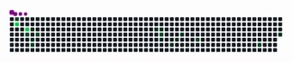 <svg viewBox="-16 -32 880 192" width="880" height="192" xmlns="http://www.w3.org/2000/svg"><desc>Generated with https://github.com/Platane/snk</desc><style>:root{--cb:#1b1f230a;--cs:purple;--ce:#161b22;--c0:#161b22;--c1:#01311f;--c2:#034525;--c3:#0f6d31;--c4:#00c647}.c{shape-rendering:geometricPrecision;fill:var(--ce);stroke-width:1px;stroke:var(--cb);animation:none 15500ms linear infinite;width:12px;height:12px}@keyframes c0{91.6%{fill:var(--c2)}91.62%,100%{fill:var(--ce)}}.c.c0{fill:var(--c2);animation-name:c0}@keyframes c1{92.25%{fill:var(--c4)}92.27%,100%{fill:var(--ce)}}.c.c1{fill:var(--c4);animation-name:c1}@keyframes c2{94.18%{fill:var(--c4)}94.2%,100%{fill:var(--ce)}}.c.c2{fill:var(--c4);animation-name:c2}@keyframes c3{84.51%{fill:var(--c2)}84.53%,100%{fill:var(--ce)}}.c.c3{fill:var(--c2);animation-name:c3}@keyframes c4{5.8%{fill:var(--c1)}5.82%,100%{fill:var(--ce)}}.c.c4{fill:var(--c1);animation-name:c4}@keyframes c5{7.09%{fill:var(--c1)}7.11%,100%{fill:var(--ce)}}.c.c5{fill:var(--c1);animation-name:c5}@keyframes c6{86.44%{fill:var(--c2)}86.46%,100%{fill:var(--ce)}}.c.c6{fill:var(--c2);animation-name:c6}@keyframes c7{83.22%{fill:var(--c2)}83.24%,100%{fill:var(--ce)}}.c.c7{fill:var(--c2);animation-name:c7}@keyframes c8{32.89%{fill:var(--c1)}32.91%,100%{fill:var(--ce)}}.c.c8{fill:var(--c1);animation-name:c8}@keyframes c9{32.25%{fill:var(--c1)}32.27%,100%{fill:var(--ce)}}.c.c9{fill:var(--c1);animation-name:c9}@keyframes ca{67.73%{fill:var(--c2)}67.75%,100%{fill:var(--ce)}}.c.ca{fill:var(--c2);animation-name:ca}@keyframes cb{23.22%{fill:var(--c1)}23.24%,100%{fill:var(--ce)}}.c.cb{fill:var(--c1);animation-name:cb}@keyframes cc{29.02%{fill:var(--c1)}29.04%,100%{fill:var(--ce)}}.c.cc{fill:var(--c1);animation-name:cc}@keyframes cd{25.15%{fill:var(--c1)}25.17%,100%{fill:var(--ce)}}.c.cd{fill:var(--c1);animation-name:cd}@keyframes ce{26.44%{fill:var(--c1)}26.46%,100%{fill:var(--ce)}}.c.ce{fill:var(--c1);animation-name:ce}@keyframes cf{62.57%{fill:var(--c2)}62.59%,100%{fill:var(--ce)}}.c.cf{fill:var(--c2);animation-name:cf}@keyframes cg{54.18%{fill:var(--c2)}54.2%,100%{fill:var(--ce)}}.c.cg{fill:var(--c2);animation-name:cg}@keyframes ch{50.31%{fill:var(--c1)}50.33%,100%{fill:var(--ce)}}.c.ch{fill:var(--c1);animation-name:ch}.u{transform-origin:0 0;transform:scale(0,1);animation:none linear 15500ms infinite}@keyframes u0{5.8%{transform:scale(0.000,1)}5.82%,7.09%{transform:scale(0.111,1)}7.11%,23.22%{transform:scale(0.222,1)}23.24%,25.15%{transform:scale(0.333,1)}25.17%,26.44%{transform:scale(0.444,1)}26.46%,29.02%{transform:scale(0.556,1)}29.04%,32.25%{transform:scale(0.667,1)}32.27%,32.89%{transform:scale(0.778,1)}32.91%,50.31%{transform:scale(0.889,1)}50.33%,100%{transform:scale(1.000,1)}}.u.u0{fill:var(--c1);animation-name:u0;transform-origin:0.0px 0}@keyframes u1{54.18%{transform:scale(0.000,1)}54.2%,62.57%{transform:scale(0.143,1)}62.59%,67.73%{transform:scale(0.286,1)}67.75%,83.22%{transform:scale(0.429,1)}83.24%,84.51%{transform:scale(0.571,1)}84.53%,86.44%{transform:scale(0.714,1)}86.46%,91.6%{transform:scale(0.857,1)}91.62%,100%{transform:scale(1.000,1)}}.u.u1{fill:var(--c2);animation-name:u1;transform-origin:424.0px 0}@keyframes u2{92.25%{transform:scale(0.000,1)}92.27%,94.18%{transform:scale(0.500,1)}94.2%,100%{transform:scale(1.000,1)}}.u.u2{fill:var(--c4);animation-name:u2;transform-origin:753.8px 0}.s{shape-rendering:geometricPrecision;fill:var(--cs);animation:none linear 15500ms infinite}@keyframes s0{0%,99.35%{transform:translate(0px,-16px)}0.65%{transform:translate(0px,-32px)}3.23%{transform:translate(64px,-32px)}7.1%,85.81%{transform:translate(64px,64px)}25.81%{transform:translate(528px,64px)}26.45%{transform:translate(528px,48px)}27.74%{transform:translate(496px,48px)}29.03%{transform:translate(496px,80px)}29.68%{transform:translate(480px,80px)}31.61%{transform:translate(480px,32px)}32.9%{transform:translate(448px,32px)}33.55%{transform:translate(448px,16px)}49.03%{transform:translate(832px,16px)}50.32%{transform:translate(832px,48px)}52.9%{transform:translate(768px,48px)}54.19%{transform:translate(768px,80px)}54.84%{transform:translate(752px,80px)}55.48%{transform:translate(752px,64px)}62.58%{transform:translate(576px,64px)}63.23%{transform:translate(576px,48px)}84.52%,88.39%{transform:translate(48px,48px)}85.16%{transform:translate(48px,64px)}86.45%{transform:translate(64px,80px)}87.1%{transform:translate(48px,80px)}89.03%{transform:translate(32px,48px)}90.97%,96.13%{transform:translate(32px,0px)}91.61%{transform:translate(16px,0px)}92.26%{transform:translate(16px,16px)}93.55%{transform:translate(48px,16px)}94.19%{transform:translate(48px,32px)}94.84%{transform:translate(32px,32px)}96.77%{transform:translate(48px,0px)}97.42%{transform:translate(48px,-16px)}}.s.s0{transform:translate(0px,-16px);animation-name:s0}@keyframes s1{0%,99.35%{transform:translate(16px,-16px)}0.65%{transform:translate(0px,-16px)}1.29%{transform:translate(0px,-32px)}3.87%{transform:translate(64px,-32px)}7.74%,86.45%{transform:translate(64px,64px)}26.45%{transform:translate(528px,64px)}27.1%{transform:translate(528px,48px)}28.39%{transform:translate(496px,48px)}29.68%{transform:translate(496px,80px)}30.32%{transform:translate(480px,80px)}32.26%{transform:translate(480px,32px)}33.55%{transform:translate(448px,32px)}34.19%{transform:translate(448px,16px)}49.68%{transform:translate(832px,16px)}50.97%{transform:translate(832px,48px)}53.55%{transform:translate(768px,48px)}54.84%{transform:translate(768px,80px)}55.48%{transform:translate(752px,80px)}56.13%{transform:translate(752px,64px)}63.23%{transform:translate(576px,64px)}63.87%{transform:translate(576px,48px)}85.16%,89.03%{transform:translate(48px,48px)}85.81%{transform:translate(48px,64px)}87.1%{transform:translate(64px,80px)}87.74%{transform:translate(48px,80px)}89.68%{transform:translate(32px,48px)}91.61%,96.77%{transform:translate(32px,0px)}92.26%{transform:translate(16px,0px)}92.9%{transform:translate(16px,16px)}94.19%{transform:translate(48px,16px)}94.84%{transform:translate(48px,32px)}95.48%{transform:translate(32px,32px)}97.42%{transform:translate(48px,0px)}98.06%{transform:translate(48px,-16px)}}.s.s1{transform:translate(16px,-16px);animation-name:s1}@keyframes s2{0%,99.35%{transform:translate(32px,-16px)}1.29%{transform:translate(0px,-16px)}1.94%{transform:translate(0px,-32px)}4.52%{transform:translate(64px,-32px)}8.39%,87.1%{transform:translate(64px,64px)}27.1%{transform:translate(528px,64px)}27.74%{transform:translate(528px,48px)}29.03%{transform:translate(496px,48px)}30.32%{transform:translate(496px,80px)}30.97%{transform:translate(480px,80px)}32.9%{transform:translate(480px,32px)}34.19%{transform:translate(448px,32px)}34.84%{transform:translate(448px,16px)}50.32%{transform:translate(832px,16px)}51.61%{transform:translate(832px,48px)}54.19%{transform:translate(768px,48px)}55.48%{transform:translate(768px,80px)}56.13%{transform:translate(752px,80px)}56.77%{transform:translate(752px,64px)}63.87%{transform:translate(576px,64px)}64.52%{transform:translate(576px,48px)}85.81%,89.68%{transform:translate(48px,48px)}86.45%{transform:translate(48px,64px)}87.74%{transform:translate(64px,80px)}88.39%{transform:translate(48px,80px)}90.32%{transform:translate(32px,48px)}92.26%,97.42%{transform:translate(32px,0px)}92.9%{transform:translate(16px,0px)}93.55%{transform:translate(16px,16px)}94.84%{transform:translate(48px,16px)}95.48%{transform:translate(48px,32px)}96.13%{transform:translate(32px,32px)}98.06%{transform:translate(48px,0px)}98.71%{transform:translate(48px,-16px)}}.s.s2{transform:translate(32px,-16px);animation-name:s2}@keyframes s3{0%,99.35%{transform:translate(48px,-16px)}1.94%{transform:translate(0px,-16px)}2.58%{transform:translate(0px,-32px)}5.16%{transform:translate(64px,-32px)}9.03%,87.74%{transform:translate(64px,64px)}27.74%{transform:translate(528px,64px)}28.39%{transform:translate(528px,48px)}29.68%{transform:translate(496px,48px)}30.97%{transform:translate(496px,80px)}31.61%{transform:translate(480px,80px)}33.55%{transform:translate(480px,32px)}34.84%{transform:translate(448px,32px)}35.48%{transform:translate(448px,16px)}50.97%{transform:translate(832px,16px)}52.26%{transform:translate(832px,48px)}54.84%{transform:translate(768px,48px)}56.13%{transform:translate(768px,80px)}56.77%{transform:translate(752px,80px)}57.42%{transform:translate(752px,64px)}64.52%{transform:translate(576px,64px)}65.16%{transform:translate(576px,48px)}86.45%,90.32%{transform:translate(48px,48px)}87.1%{transform:translate(48px,64px)}88.39%{transform:translate(64px,80px)}89.03%{transform:translate(48px,80px)}90.97%{transform:translate(32px,48px)}92.9%,98.06%{transform:translate(32px,0px)}93.55%{transform:translate(16px,0px)}94.19%{transform:translate(16px,16px)}95.48%{transform:translate(48px,16px)}96.13%{transform:translate(48px,32px)}96.77%{transform:translate(32px,32px)}98.71%{transform:translate(48px,0px)}}.s.s3{transform:translate(48px,-16px);animation-name:s3}</style><rect class="c" x="2" y="2" rx="2" ry="2"/><rect class="c" x="2" y="18" rx="2" ry="2"/><rect class="c" x="2" y="34" rx="2" ry="2"/><rect class="c" x="2" y="50" rx="2" ry="2"/><rect class="c" x="2" y="66" rx="2" ry="2"/><rect class="c" x="2" y="82" rx="2" ry="2"/><rect class="c" x="2" y="98" rx="2" ry="2"/><rect class="c c0" x="18" y="2" rx="2" ry="2"/><rect class="c c1" x="18" y="18" rx="2" ry="2"/><rect class="c" x="18" y="34" rx="2" ry="2"/><rect class="c" x="18" y="50" rx="2" ry="2"/><rect class="c" x="18" y="66" rx="2" ry="2"/><rect class="c" x="18" y="82" rx="2" ry="2"/><rect class="c" x="18" y="98" rx="2" ry="2"/><rect class="c" x="34" y="2" rx="2" ry="2"/><rect class="c" x="34" y="18" rx="2" ry="2"/><rect class="c" x="34" y="34" rx="2" ry="2"/><rect class="c" x="34" y="50" rx="2" ry="2"/><rect class="c" x="34" y="66" rx="2" ry="2"/><rect class="c" x="34" y="82" rx="2" ry="2"/><rect class="c" x="34" y="98" rx="2" ry="2"/><rect class="c" x="50" y="2" rx="2" ry="2"/><rect class="c" x="50" y="18" rx="2" ry="2"/><rect class="c c2" x="50" y="34" rx="2" ry="2"/><rect class="c c3" x="50" y="50" rx="2" ry="2"/><rect class="c" x="50" y="66" rx="2" ry="2"/><rect class="c" x="50" y="82" rx="2" ry="2"/><rect class="c" x="50" y="98" rx="2" ry="2"/><rect class="c" x="66" y="2" rx="2" ry="2"/><rect class="c" x="66" y="18" rx="2" ry="2"/><rect class="c c4" x="66" y="34" rx="2" ry="2"/><rect class="c" x="66" y="50" rx="2" ry="2"/><rect class="c c5" x="66" y="66" rx="2" ry="2"/><rect class="c c6" x="66" y="82" rx="2" ry="2"/><rect class="c" x="66" y="98" rx="2" ry="2"/><rect class="c" x="82" y="2" rx="2" ry="2"/><rect class="c" x="82" y="18" rx="2" ry="2"/><rect class="c" x="82" y="34" rx="2" ry="2"/><rect class="c c7" x="82" y="50" rx="2" ry="2"/><rect class="c" x="82" y="66" rx="2" ry="2"/><rect class="c" x="82" y="82" rx="2" ry="2"/><rect class="c" x="82" y="98" rx="2" ry="2"/><rect class="c" x="98" y="2" rx="2" ry="2"/><rect class="c" x="98" y="18" rx="2" ry="2"/><rect class="c" x="98" y="34" rx="2" ry="2"/><rect class="c" x="98" y="50" rx="2" ry="2"/><rect class="c" x="98" y="66" rx="2" ry="2"/><rect class="c" x="98" y="82" rx="2" ry="2"/><rect class="c" x="98" y="98" rx="2" ry="2"/><rect class="c" x="114" y="2" rx="2" ry="2"/><rect class="c" x="114" y="18" rx="2" ry="2"/><rect class="c" x="114" y="34" rx="2" ry="2"/><rect class="c" x="114" y="50" rx="2" ry="2"/><rect class="c" x="114" y="66" rx="2" ry="2"/><rect class="c" x="114" y="82" rx="2" ry="2"/><rect class="c" x="114" y="98" rx="2" ry="2"/><rect class="c" x="130" y="2" rx="2" ry="2"/><rect class="c" x="130" y="18" rx="2" ry="2"/><rect class="c" x="130" y="34" rx="2" ry="2"/><rect class="c" x="130" y="50" rx="2" ry="2"/><rect class="c" x="130" y="66" rx="2" ry="2"/><rect class="c" x="130" y="82" rx="2" ry="2"/><rect class="c" x="130" y="98" rx="2" ry="2"/><rect class="c" x="146" y="2" rx="2" ry="2"/><rect class="c" x="146" y="18" rx="2" ry="2"/><rect class="c" x="146" y="34" rx="2" ry="2"/><rect class="c" x="146" y="50" rx="2" ry="2"/><rect class="c" x="146" y="66" rx="2" ry="2"/><rect class="c" x="146" y="82" rx="2" ry="2"/><rect class="c" x="146" y="98" rx="2" ry="2"/><rect class="c" x="162" y="2" rx="2" ry="2"/><rect class="c" x="162" y="18" rx="2" ry="2"/><rect class="c" x="162" y="34" rx="2" ry="2"/><rect class="c" x="162" y="50" rx="2" ry="2"/><rect class="c" x="162" y="66" rx="2" ry="2"/><rect class="c" x="162" y="82" rx="2" ry="2"/><rect class="c" x="162" y="98" rx="2" ry="2"/><rect class="c" x="178" y="2" rx="2" ry="2"/><rect class="c" x="178" y="18" rx="2" ry="2"/><rect class="c" x="178" y="34" rx="2" ry="2"/><rect class="c" x="178" y="50" rx="2" ry="2"/><rect class="c" x="178" y="66" rx="2" ry="2"/><rect class="c" x="178" y="82" rx="2" ry="2"/><rect class="c" x="178" y="98" rx="2" ry="2"/><rect class="c" x="194" y="2" rx="2" ry="2"/><rect class="c" x="194" y="18" rx="2" ry="2"/><rect class="c" x="194" y="34" rx="2" ry="2"/><rect class="c" x="194" y="50" rx="2" ry="2"/><rect class="c" x="194" y="66" rx="2" ry="2"/><rect class="c" x="194" y="82" rx="2" ry="2"/><rect class="c" x="194" y="98" rx="2" ry="2"/><rect class="c" x="210" y="2" rx="2" ry="2"/><rect class="c" x="210" y="18" rx="2" ry="2"/><rect class="c" x="210" y="34" rx="2" ry="2"/><rect class="c" x="210" y="50" rx="2" ry="2"/><rect class="c" x="210" y="66" rx="2" ry="2"/><rect class="c" x="210" y="82" rx="2" ry="2"/><rect class="c" x="210" y="98" rx="2" ry="2"/><rect class="c" x="226" y="2" rx="2" ry="2"/><rect class="c" x="226" y="18" rx="2" ry="2"/><rect class="c" x="226" y="34" rx="2" ry="2"/><rect class="c" x="226" y="50" rx="2" ry="2"/><rect class="c" x="226" y="66" rx="2" ry="2"/><rect class="c" x="226" y="82" rx="2" ry="2"/><rect class="c" x="226" y="98" rx="2" ry="2"/><rect class="c" x="242" y="2" rx="2" ry="2"/><rect class="c" x="242" y="18" rx="2" ry="2"/><rect class="c" x="242" y="34" rx="2" ry="2"/><rect class="c" x="242" y="50" rx="2" ry="2"/><rect class="c" x="242" y="66" rx="2" ry="2"/><rect class="c" x="242" y="82" rx="2" ry="2"/><rect class="c" x="242" y="98" rx="2" ry="2"/><rect class="c" x="258" y="2" rx="2" ry="2"/><rect class="c" x="258" y="18" rx="2" ry="2"/><rect class="c" x="258" y="34" rx="2" ry="2"/><rect class="c" x="258" y="50" rx="2" ry="2"/><rect class="c" x="258" y="66" rx="2" ry="2"/><rect class="c" x="258" y="82" rx="2" ry="2"/><rect class="c" x="258" y="98" rx="2" ry="2"/><rect class="c" x="274" y="2" rx="2" ry="2"/><rect class="c" x="274" y="18" rx="2" ry="2"/><rect class="c" x="274" y="34" rx="2" ry="2"/><rect class="c" x="274" y="50" rx="2" ry="2"/><rect class="c" x="274" y="66" rx="2" ry="2"/><rect class="c" x="274" y="82" rx="2" ry="2"/><rect class="c" x="274" y="98" rx="2" ry="2"/><rect class="c" x="290" y="2" rx="2" ry="2"/><rect class="c" x="290" y="18" rx="2" ry="2"/><rect class="c" x="290" y="34" rx="2" ry="2"/><rect class="c" x="290" y="50" rx="2" ry="2"/><rect class="c" x="290" y="66" rx="2" ry="2"/><rect class="c" x="290" y="82" rx="2" ry="2"/><rect class="c" x="290" y="98" rx="2" ry="2"/><rect class="c" x="306" y="2" rx="2" ry="2"/><rect class="c" x="306" y="18" rx="2" ry="2"/><rect class="c" x="306" y="34" rx="2" ry="2"/><rect class="c" x="306" y="50" rx="2" ry="2"/><rect class="c" x="306" y="66" rx="2" ry="2"/><rect class="c" x="306" y="82" rx="2" ry="2"/><rect class="c" x="306" y="98" rx="2" ry="2"/><rect class="c" x="322" y="2" rx="2" ry="2"/><rect class="c" x="322" y="18" rx="2" ry="2"/><rect class="c" x="322" y="34" rx="2" ry="2"/><rect class="c" x="322" y="50" rx="2" ry="2"/><rect class="c" x="322" y="66" rx="2" ry="2"/><rect class="c" x="322" y="82" rx="2" ry="2"/><rect class="c" x="322" y="98" rx="2" ry="2"/><rect class="c" x="338" y="2" rx="2" ry="2"/><rect class="c" x="338" y="18" rx="2" ry="2"/><rect class="c" x="338" y="34" rx="2" ry="2"/><rect class="c" x="338" y="50" rx="2" ry="2"/><rect class="c" x="338" y="66" rx="2" ry="2"/><rect class="c" x="338" y="82" rx="2" ry="2"/><rect class="c" x="338" y="98" rx="2" ry="2"/><rect class="c" x="354" y="2" rx="2" ry="2"/><rect class="c" x="354" y="18" rx="2" ry="2"/><rect class="c" x="354" y="34" rx="2" ry="2"/><rect class="c" x="354" y="50" rx="2" ry="2"/><rect class="c" x="354" y="66" rx="2" ry="2"/><rect class="c" x="354" y="82" rx="2" ry="2"/><rect class="c" x="354" y="98" rx="2" ry="2"/><rect class="c" x="370" y="2" rx="2" ry="2"/><rect class="c" x="370" y="18" rx="2" ry="2"/><rect class="c" x="370" y="34" rx="2" ry="2"/><rect class="c" x="370" y="50" rx="2" ry="2"/><rect class="c" x="370" y="66" rx="2" ry="2"/><rect class="c" x="370" y="82" rx="2" ry="2"/><rect class="c" x="370" y="98" rx="2" ry="2"/><rect class="c" x="386" y="2" rx="2" ry="2"/><rect class="c" x="386" y="18" rx="2" ry="2"/><rect class="c" x="386" y="34" rx="2" ry="2"/><rect class="c" x="386" y="50" rx="2" ry="2"/><rect class="c" x="386" y="66" rx="2" ry="2"/><rect class="c" x="386" y="82" rx="2" ry="2"/><rect class="c" x="386" y="98" rx="2" ry="2"/><rect class="c" x="402" y="2" rx="2" ry="2"/><rect class="c" x="402" y="18" rx="2" ry="2"/><rect class="c" x="402" y="34" rx="2" ry="2"/><rect class="c" x="402" y="50" rx="2" ry="2"/><rect class="c" x="402" y="66" rx="2" ry="2"/><rect class="c" x="402" y="82" rx="2" ry="2"/><rect class="c" x="402" y="98" rx="2" ry="2"/><rect class="c" x="418" y="2" rx="2" ry="2"/><rect class="c" x="418" y="18" rx="2" ry="2"/><rect class="c" x="418" y="34" rx="2" ry="2"/><rect class="c" x="418" y="50" rx="2" ry="2"/><rect class="c" x="418" y="66" rx="2" ry="2"/><rect class="c" x="418" y="82" rx="2" ry="2"/><rect class="c" x="418" y="98" rx="2" ry="2"/><rect class="c" x="434" y="2" rx="2" ry="2"/><rect class="c" x="434" y="18" rx="2" ry="2"/><rect class="c" x="434" y="34" rx="2" ry="2"/><rect class="c" x="434" y="50" rx="2" ry="2"/><rect class="c" x="434" y="66" rx="2" ry="2"/><rect class="c" x="434" y="82" rx="2" ry="2"/><rect class="c" x="434" y="98" rx="2" ry="2"/><rect class="c" x="450" y="2" rx="2" ry="2"/><rect class="c" x="450" y="18" rx="2" ry="2"/><rect class="c c8" x="450" y="34" rx="2" ry="2"/><rect class="c" x="450" y="50" rx="2" ry="2"/><rect class="c" x="450" y="66" rx="2" ry="2"/><rect class="c" x="450" y="82" rx="2" ry="2"/><rect class="c" x="450" y="98" rx="2" ry="2"/><rect class="c" x="466" y="2" rx="2" ry="2"/><rect class="c" x="466" y="18" rx="2" ry="2"/><rect class="c c9" x="466" y="34" rx="2" ry="2"/><rect class="c ca" x="466" y="50" rx="2" ry="2"/><rect class="c cb" x="466" y="66" rx="2" ry="2"/><rect class="c" x="466" y="82" rx="2" ry="2"/><rect class="c" x="466" y="98" rx="2" ry="2"/><rect class="c" x="482" y="2" rx="2" ry="2"/><rect class="c" x="482" y="18" rx="2" ry="2"/><rect class="c" x="482" y="34" rx="2" ry="2"/><rect class="c" x="482" y="50" rx="2" ry="2"/><rect class="c" x="482" y="66" rx="2" ry="2"/><rect class="c" x="482" y="82" rx="2" ry="2"/><rect class="c" x="482" y="98" rx="2" ry="2"/><rect class="c" x="498" y="2" rx="2" ry="2"/><rect class="c" x="498" y="18" rx="2" ry="2"/><rect class="c" x="498" y="34" rx="2" ry="2"/><rect class="c" x="498" y="50" rx="2" ry="2"/><rect class="c" x="498" y="66" rx="2" ry="2"/><rect class="c cc" x="498" y="82" rx="2" ry="2"/><rect class="c" x="498" y="98" rx="2" ry="2"/><rect class="c" x="514" y="2" rx="2" ry="2"/><rect class="c" x="514" y="18" rx="2" ry="2"/><rect class="c" x="514" y="34" rx="2" ry="2"/><rect class="c" x="514" y="50" rx="2" ry="2"/><rect class="c cd" x="514" y="66" rx="2" ry="2"/><rect class="c" x="514" y="82" rx="2" ry="2"/><rect class="c" x="514" y="98" rx="2" ry="2"/><rect class="c" x="530" y="2" rx="2" ry="2"/><rect class="c" x="530" y="18" rx="2" ry="2"/><rect class="c" x="530" y="34" rx="2" ry="2"/><rect class="c ce" x="530" y="50" rx="2" ry="2"/><rect class="c" x="530" y="66" rx="2" ry="2"/><rect class="c" x="530" y="82" rx="2" ry="2"/><rect class="c" x="530" y="98" rx="2" ry="2"/><rect class="c" x="546" y="2" rx="2" ry="2"/><rect class="c" x="546" y="18" rx="2" ry="2"/><rect class="c" x="546" y="34" rx="2" ry="2"/><rect class="c" x="546" y="50" rx="2" ry="2"/><rect class="c" x="546" y="66" rx="2" ry="2"/><rect class="c" x="546" y="82" rx="2" ry="2"/><rect class="c" x="546" y="98" rx="2" ry="2"/><rect class="c" x="562" y="2" rx="2" ry="2"/><rect class="c" x="562" y="18" rx="2" ry="2"/><rect class="c" x="562" y="34" rx="2" ry="2"/><rect class="c" x="562" y="50" rx="2" ry="2"/><rect class="c" x="562" y="66" rx="2" ry="2"/><rect class="c" x="562" y="82" rx="2" ry="2"/><rect class="c" x="562" y="98" rx="2" ry="2"/><rect class="c" x="578" y="2" rx="2" ry="2"/><rect class="c" x="578" y="18" rx="2" ry="2"/><rect class="c" x="578" y="34" rx="2" ry="2"/><rect class="c" x="578" y="50" rx="2" ry="2"/><rect class="c cf" x="578" y="66" rx="2" ry="2"/><rect class="c" x="578" y="82" rx="2" ry="2"/><rect class="c" x="578" y="98" rx="2" ry="2"/><rect class="c" x="594" y="2" rx="2" ry="2"/><rect class="c" x="594" y="18" rx="2" ry="2"/><rect class="c" x="594" y="34" rx="2" ry="2"/><rect class="c" x="594" y="50" rx="2" ry="2"/><rect class="c" x="594" y="66" rx="2" ry="2"/><rect class="c" x="594" y="82" rx="2" ry="2"/><rect class="c" x="594" y="98" rx="2" ry="2"/><rect class="c" x="610" y="2" rx="2" ry="2"/><rect class="c" x="610" y="18" rx="2" ry="2"/><rect class="c" x="610" y="34" rx="2" ry="2"/><rect class="c" x="610" y="50" rx="2" ry="2"/><rect class="c" x="610" y="66" rx="2" ry="2"/><rect class="c" x="610" y="82" rx="2" ry="2"/><rect class="c" x="610" y="98" rx="2" ry="2"/><rect class="c" x="626" y="2" rx="2" ry="2"/><rect class="c" x="626" y="18" rx="2" ry="2"/><rect class="c" x="626" y="34" rx="2" ry="2"/><rect class="c" x="626" y="50" rx="2" ry="2"/><rect class="c" x="626" y="66" rx="2" ry="2"/><rect class="c" x="626" y="82" rx="2" ry="2"/><rect class="c" x="626" y="98" rx="2" ry="2"/><rect class="c" x="642" y="2" rx="2" ry="2"/><rect class="c" x="642" y="18" rx="2" ry="2"/><rect class="c" x="642" y="34" rx="2" ry="2"/><rect class="c" x="642" y="50" rx="2" ry="2"/><rect class="c" x="642" y="66" rx="2" ry="2"/><rect class="c" x="642" y="82" rx="2" ry="2"/><rect class="c" x="642" y="98" rx="2" ry="2"/><rect class="c" x="658" y="2" rx="2" ry="2"/><rect class="c" x="658" y="18" rx="2" ry="2"/><rect class="c" x="658" y="34" rx="2" ry="2"/><rect class="c" x="658" y="50" rx="2" ry="2"/><rect class="c" x="658" y="66" rx="2" ry="2"/><rect class="c" x="658" y="82" rx="2" ry="2"/><rect class="c" x="658" y="98" rx="2" ry="2"/><rect class="c" x="674" y="2" rx="2" ry="2"/><rect class="c" x="674" y="18" rx="2" ry="2"/><rect class="c" x="674" y="34" rx="2" ry="2"/><rect class="c" x="674" y="50" rx="2" ry="2"/><rect class="c" x="674" y="66" rx="2" ry="2"/><rect class="c" x="674" y="82" rx="2" ry="2"/><rect class="c" x="674" y="98" rx="2" ry="2"/><rect class="c" x="690" y="2" rx="2" ry="2"/><rect class="c" x="690" y="18" rx="2" ry="2"/><rect class="c" x="690" y="34" rx="2" ry="2"/><rect class="c" x="690" y="50" rx="2" ry="2"/><rect class="c" x="690" y="66" rx="2" ry="2"/><rect class="c" x="690" y="82" rx="2" ry="2"/><rect class="c" x="690" y="98" rx="2" ry="2"/><rect class="c" x="706" y="2" rx="2" ry="2"/><rect class="c" x="706" y="18" rx="2" ry="2"/><rect class="c" x="706" y="34" rx="2" ry="2"/><rect class="c" x="706" y="50" rx="2" ry="2"/><rect class="c" x="706" y="66" rx="2" ry="2"/><rect class="c" x="706" y="82" rx="2" ry="2"/><rect class="c" x="706" y="98" rx="2" ry="2"/><rect class="c" x="722" y="2" rx="2" ry="2"/><rect class="c" x="722" y="18" rx="2" ry="2"/><rect class="c" x="722" y="34" rx="2" ry="2"/><rect class="c" x="722" y="50" rx="2" ry="2"/><rect class="c" x="722" y="66" rx="2" ry="2"/><rect class="c" x="722" y="82" rx="2" ry="2"/><rect class="c" x="722" y="98" rx="2" ry="2"/><rect class="c" x="738" y="2" rx="2" ry="2"/><rect class="c" x="738" y="18" rx="2" ry="2"/><rect class="c" x="738" y="34" rx="2" ry="2"/><rect class="c" x="738" y="50" rx="2" ry="2"/><rect class="c" x="738" y="66" rx="2" ry="2"/><rect class="c" x="738" y="82" rx="2" ry="2"/><rect class="c" x="738" y="98" rx="2" ry="2"/><rect class="c" x="754" y="2" rx="2" ry="2"/><rect class="c" x="754" y="18" rx="2" ry="2"/><rect class="c" x="754" y="34" rx="2" ry="2"/><rect class="c" x="754" y="50" rx="2" ry="2"/><rect class="c" x="754" y="66" rx="2" ry="2"/><rect class="c" x="754" y="82" rx="2" ry="2"/><rect class="c" x="754" y="98" rx="2" ry="2"/><rect class="c" x="770" y="2" rx="2" ry="2"/><rect class="c" x="770" y="18" rx="2" ry="2"/><rect class="c" x="770" y="34" rx="2" ry="2"/><rect class="c" x="770" y="50" rx="2" ry="2"/><rect class="c" x="770" y="66" rx="2" ry="2"/><rect class="c cg" x="770" y="82" rx="2" ry="2"/><rect class="c" x="770" y="98" rx="2" ry="2"/><rect class="c" x="786" y="2" rx="2" ry="2"/><rect class="c" x="786" y="18" rx="2" ry="2"/><rect class="c" x="786" y="34" rx="2" ry="2"/><rect class="c" x="786" y="50" rx="2" ry="2"/><rect class="c" x="786" y="66" rx="2" ry="2"/><rect class="c" x="786" y="82" rx="2" ry="2"/><rect class="c" x="786" y="98" rx="2" ry="2"/><rect class="c" x="802" y="2" rx="2" ry="2"/><rect class="c" x="802" y="18" rx="2" ry="2"/><rect class="c" x="802" y="34" rx="2" ry="2"/><rect class="c" x="802" y="50" rx="2" ry="2"/><rect class="c" x="802" y="66" rx="2" ry="2"/><rect class="c" x="802" y="82" rx="2" ry="2"/><rect class="c" x="802" y="98" rx="2" ry="2"/><rect class="c" x="818" y="2" rx="2" ry="2"/><rect class="c" x="818" y="18" rx="2" ry="2"/><rect class="c" x="818" y="34" rx="2" ry="2"/><rect class="c" x="818" y="50" rx="2" ry="2"/><rect class="c" x="818" y="66" rx="2" ry="2"/><rect class="c" x="818" y="82" rx="2" ry="2"/><rect class="c" x="818" y="98" rx="2" ry="2"/><rect class="c" x="834" y="2" rx="2" ry="2"/><rect class="c" x="834" y="18" rx="2" ry="2"/><rect class="c" x="834" y="34" rx="2" ry="2"/><rect class="c ch" x="834" y="50" rx="2" ry="2"/><rect class="u u0" height="12" width="424.6" x="0.0" y="144"/><rect class="u u1" height="12" width="330.4" x="424.0" y="144"/><rect class="u u2" height="12" width="94.8" x="753.8" y="144"/><rect class="s s0" x="0.8" y="0.8" width="14.4" height="14.4" rx="4.5" ry="4.5"/><rect class="s s1" x="1.8" y="1.8" width="12.3" height="12.3" rx="4.1" ry="4.1"/><rect class="s s2" x="2.6" y="2.6" width="10.8" height="10.8" rx="3.6" ry="3.6"/><rect class="s s3" x="3.0" y="3.0" width="9.9" height="9.9" rx="3.3" ry="3.3"/></svg>

